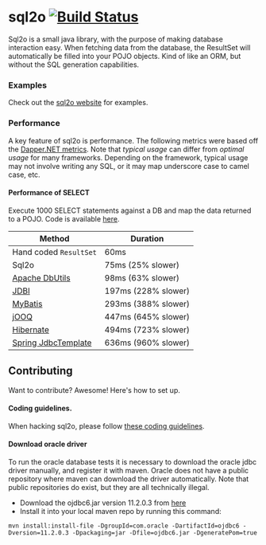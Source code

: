 # sql2o [![Build Status](https://travis-ci.org/aaberg/sql2o.svg?branch=master)](https://travis-ci.org/aaberg/sql2o)

Sql2o is a small java library, with the purpose of making database interaction easy.
When fetching data from the database, the ResultSet will automatically be filled into your POJO objects.
Kind of like an ORM, but without the SQL generation capabilities.

### Examples

Check out the [sql2o website](http://www.sql2o.org) for examples.

### Performance

A key feature of sql2o is performance. The following metrics were based off the
[Dapper.NET metrics](https://github.com/SamSaffron/dapper-dot-net#performance).
Note that *typical usage* can differ from *optimal usage* for many frameworks. Depending on the framework,
typical usage may not involve writing any SQL, or it may map underscore case to camel case, etc.

#### Performance of SELECT

Execute 1000 SELECT statements against a DB and map the data returned to a POJO.
Code is available [here](https://github.com/aaberg/sql2o/blob/master/core/src/test/java/org/sql2o/performance/PojoPerformanceTest.java).

Method                                                              | Duration               |
------------------------------------------------------------------- | ---------------------- |
Hand coded <code>ResultSet</code>                                   | 60ms                   |
Sql2o                                                               | 75ms (25% slower)      |
[Apache DbUtils](http://commons.apache.org/proper/commons-dbutils/) | 98ms (63% slower)      |
[JDBI](http://jdbi.org/)                                            | 197ms (228% slower)    |
[MyBatis](http://mybatis.github.io/mybatis-3/)                      | 293ms (388% slower)    |
[jOOQ](http://www.jooq.org)                                         | 447ms (645% slower)    |
[Hibernate](http://hibernate.org/)                                  | 494ms (723% slower)    |
[Spring JdbcTemplate](http://docs.spring.io/spring/docs/current/spring-framework-reference/html/jdbc.html) | 636ms (960% slower) |

## Contributing

Want to contribute? Awesome! Here's how to set up.

#### Coding guidelines.

When hacking sql2o, please follow [these coding guidelines](https://github.com/aaberg/sql2o/wiki/Coding-guidelines).

#### Download oracle driver

To run the oracle database tests it is necessary to download the oracle jdbc driver manually, and register it with maven.
Oracle does not have a public repository where maven can download the driver automatically.
Note that public repositories do exist, but they are all technically illegal.

* Download the ojdbc6.jar version 11.2.0.3 from [here](http://www.oracle.com/technetwork/database/enterprise-edition/jdbc-112010-090769.html)
* Install it into your local maven repo by running this command:
```
mvn install:install-file -DgroupId=com.oracle -DartifactId=ojdbc6 -Dversion=11.2.0.3 -Dpackaging=jar -Dfile=ojdbc6.jar -DgeneratePom=true
```
